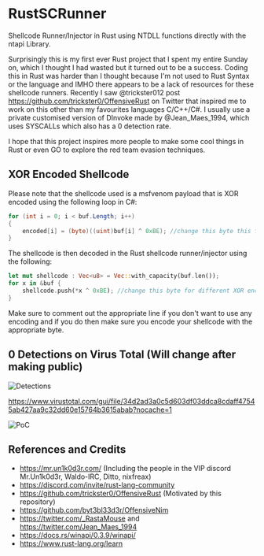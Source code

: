# RustSCRunner

Shellcode Runner/Injector in Rust using NTDLL functions directly with the ntapi Library.

Surprisingly this is my first ever Rust project that I spent my entire Sunday on, which I thought I had wasted but it turned out to be a success. Coding this in Rust was harder than I thought because I'm not used to Rust Syntax or the language and IMHO there appears to be a lack of resources for these shellcode runners. Recently I saw @trickster012 post https://github.com/trickster0/OffensiveRust on Twitter that inspired me to work on this other than my favourites languages C/C++/C#. I usually use a private customised version of DInvoke made by @Jean_Maes_1994, which uses SYSCALLs which also has a 0 detection rate.

I hope that this project inspires more people to make some cool things in Rust or even GO to explore the red team evasion techniques.


## XOR Encoded Shellcode

Please note that the shellcode used is a msfvenom payload that is XOR encoded using the following loop in C#:

```csharp
for (int i = 0; i < buf.Length; i++)
{
    encoded[i] = (byte)((uint)buf[i] ^ 0xBE); //change this byte this for different XOR encoding.
}
```

The shellcode is then decoded in the Rust shellcode runner/injector using the following:
```rust
let mut shellcode : Vec<u8> = Vec::with_capacity(buf.len());
for x in &buf {
    shellcode.push(*x ^ 0xBE); //change this byte for different XOR encoding.
}
```

Make sure to comment out the appropriate line if you don't want to use any encoding and if you do then make sure you encode your shellcode with the appropriate byte.

## 0 Detections on Virus Total (Will change after making public)

![Detections](https://github.com/memN0ps/RustSCRunner/blob/main/Detections.PNG)

https://www.virustotal.com/gui/file/34d2ad3a0c5d603df03ddca8cdaff47545ab427aa9c32dd60e15764b3615abab?nocache=1


![PoC](https://github.com/memN0ps/RustSCRunner/blob/main/PoC.PNG)


## References and Credits

* https://mr.un1k0d3r.com/ (Including the people in the VIP discord Mr.Un1k0d3r, Waldo-IRC, Ditto, nixfreax)
* https://discord.com/invite/rust-lang-community
* https://github.com/trickster0/OffensiveRust (Motivated by this repository)
* https://github.com/byt3bl33d3r/OffensiveNim
* https://twitter.com/_RastaMouse and https://twitter.com/Jean_Maes_1994
* https://docs.rs/winapi/0.3.9/winapi/
* https://www.rust-lang.org/learn
